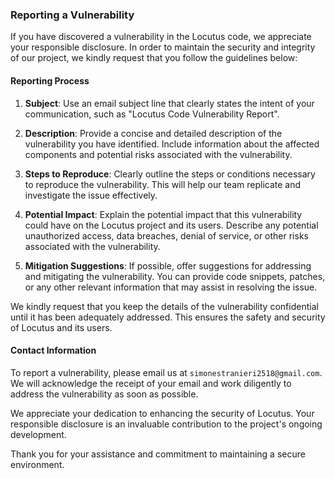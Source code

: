 ### Reporting a Vulnerability

If you have discovered a vulnerability in the Locutus code, we appreciate your responsible disclosure. In order to maintain the security and integrity of our project, we kindly request that you follow the guidelines below:

#### Reporting Process

1. **Subject**: Use an email subject line that clearly states the intent of your communication, such as "Locutus Code Vulnerability Report".

2. **Description**: Provide a concise and detailed description of the vulnerability you have identified. Include information about the affected components and potential risks associated with the vulnerability.

3. **Steps to Reproduce**: Clearly outline the steps or conditions necessary to reproduce the vulnerability. This will help our team replicate and investigate the issue effectively.

4. **Potential Impact**: Explain the potential impact that this vulnerability could have on the Locutus project and its users. Describe any potential unauthorized access, data breaches, denial of service, or other risks associated with the vulnerability.

5. **Mitigation Suggestions**: If possible, offer suggestions for addressing and mitigating the vulnerability. You can provide code snippets, patches, or any other relevant information that may assist in resolving the issue.

We kindly request that you keep the details of the vulnerability confidential until it has been adequately addressed. This ensures the safety and security of Locutus and its users.

#### Contact Information

To report a vulnerability, please email us at `simonestranieri2518@gmail.com`. We will acknowledge the receipt of your email and work diligently to address the vulnerability as soon as possible.

We appreciate your dedication to enhancing the security of Locutus. Your responsible disclosure is an invaluable contribution to the project's ongoing development.

Thank you for your assistance and commitment to maintaining a secure environment.
